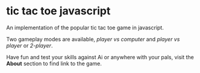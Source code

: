 
<h1>tic tac toe javascript</h1>
<p>An implementation of the popular tic tac toe game in javascript.</p>
<p>Two gameplay modes are available, <i>player vs computer</i> and <i>player vs player</i> or <i>2-player</i>.</p>
<p>Have fun and test your skills against Ai or anywhere with your pals, visit the <b>About</b> section to find link to the game.</p>
